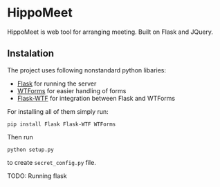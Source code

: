 # HippoMeet
HippoMeet is web tool for arranging meeting. Built on Flask and JQuery. 

## Instalation
The project uses following nonstandard python libaries:
 - [Flask](https://flask.palletsprojects.com/) for running the server 
 - [WTForms](https://wtforms.readthedocs.io/) for easier handling of forms
 - [Flask-WTF](https://flask-wtf.readthedocs.io/) for integration between Flask and WTForms

For installing all of them simply run:
```
pip install Flask Flask-WTF WTForms
```

Then run 
```
python setup.py
```
to create `secret_config.py` file.


TODO: Running flask